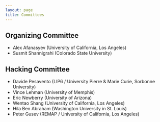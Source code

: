 ```yaml
---
layout: page
title: Committees
---
```


## Organizing Committee

- Alex Afanasyev (University of California, Los Angeles)
- Susmit Shannigrahi (Colorado State University)

## Hacking Committee

- Davide Pesavento (LIP6 / University Pierre & Marie Curie, Sorbonne University)
- Vince Lehman (University of Memphis)
- Eric Newberry (University of Arizona)
- Wentao Shang (University of California, Los Angeles)
- Hila Ben Abraham (Washington University in St. Louis)
- Peter Gusev (REMAP / University of California, Los Angeles)
